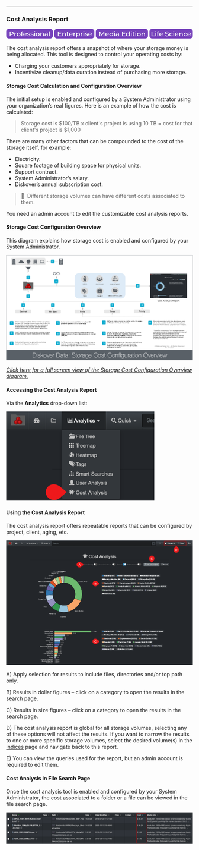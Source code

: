 <p id="cost_analysis"></p>

___
### Cost Analysis Report

![Image: Professional Edition Label](images/button_edition_professional.png)&nbsp;![Image: Enterprise Edition Label](images/button_edition_enterprise.png)&nbsp;![Image: AJA Diskover Media Edition Label](images/button_edition_media.png)&nbsp;![Image: Life Science Edition Label](images/button_edition_life_science.png)


The cost analysis report offers a snapshot of where your storage money is being allocated. This tool is designed to control your operating costs  by:

- Charging your customers appropriately for storage.
- Incentivize cleanup/data curation instead of purchasing more storage.

<p id="cost_config"></p>

#### Storage Cost Calculation and Configuration Overview

The initial setup is enabled and configured by a System Administrator using your organization’s real figures. Here is an example of how the cost is calculated:

>Storage cost is $100/TB x client's project is using 10 TB = cost for that client's project is $1,000

There are many other factors that can be compounded to the cost of the storage itself, for example:

- Electricity.
- Square footage of building space for physical units.
- Support contract.
- System Administrator’s salary.
- Diskover’s annual subscription cost.

>🔆  &nbsp;Different storage volumes can have different costs associated to them.

You need an admin account to edit the customizable cost analysis reports.

#### Storage Cost Configuration Overview

This diagram explains how storage cost is enabled and configured by your System Administrator.

![Image: Storage Cost Configuration Overview Diagram](images/diagram_diskover_storage_cost_configuration_overview_with_border.png)

_[Click here for a full screen view of the Storage Cost Configuration Overview diagram.](images/diagram_diskover_storage_cost_configuration_overview_with_border.png)_

#### Accessing the Cost Analysis Report

Via the  **Analytics**  drop-down list:

<img src="images/image_analytics_cost_analysis_access_via_analytics_dropdown.png" width="400">

#### Using the Cost Analysis Report

The cost analysis report offers repeatable reports that can be configured by project, client, aging, etc.

![Image: Cost Analysis Report Overview](images/image_analytics_cost_analysis_overview.png)

A) Apply selection for results to include files, directories and/or top path only.

B) Results in dollar figures – click on a category to open the results in the search page.

C) Results in size figures – click on a category to open the results in the search page.

D) The cost analysis  report is global for all storage volumes, selecting any of these options will not affect the results. If you want to narrow the results to one or more specific storage volumes, select the desired volume(s) in the [indices](#indices) page and navigate back to this report.

E) You can view the queries used for the report, but an admin account is required to edit them.

#### Cost Analysis in File Search Page

Once the cost analysis tool is enabled and configured by your System Administrator, the cost associated to a folder or a file can be viewed in the file search page.

![Image: Cost Analysis Info in File Search Page](images/image_analytics_cost_analysis_in_file_search_page.png)
